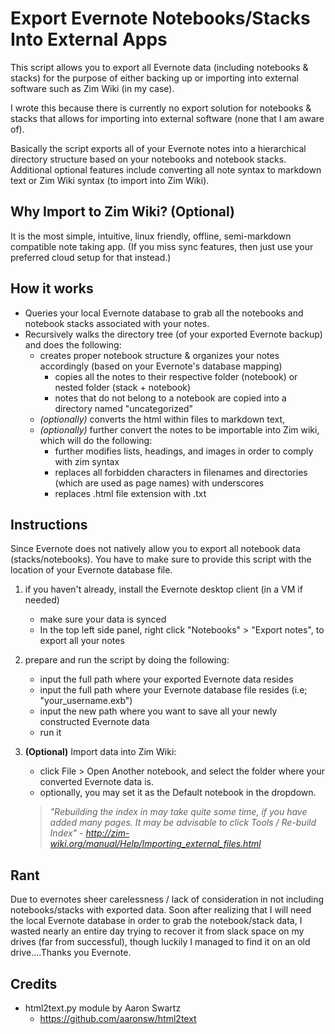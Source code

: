# Export Evernote Notebooks/Stacks Into External Apps
This script allows you to export all Evernote data (including notebooks & stacks) for the purpose of either backing up or importing into external software such as Zim Wiki (in my case). 

I wrote this because there is currently no export solution for notebooks & stacks that allows for importing into external software (none that I am aware of).

Basically the script exports all of your Evernote notes into a hierarchical directory structure based on your notebooks and notebook stacks. Additional optional features include converting all note syntax to markdown text or Zim Wiki syntax (to import into Zim Wiki).


Why Import to Zim Wiki? (Optional)
----------------------------------
It is the most simple, intuitive, linux friendly, offline, semi-markdown compatible note taking app. (If you miss sync features, then just use your preferred cloud setup for that instead.)


How it works
-------------
* Queries your local Evernote database to grab all the notebooks and notebook stacks associated with your notes.
* Recursively walks the directory tree (of your exported Evernote backup) and does the following:
    * creates proper notebook structure & organizes your notes accordingly (based on your Evernote's database mapping)
        * copies all the notes to their respective folder (notebook) or nested folder (stack + notebook)
        * notes that do not belong to a notebook are copied into a directory named "uncategorized"
    * _(optionally)_ converts the html within files to markdown text, 
    * _(optionally)_ further convert the notes to be importable into Zim wiki, which will do the following:
        * further modifies lists, headings, and images in order to comply with zim syntax
        * replaces all forbidden characters in filenames and directories (which are used as page names) with underscores
        * replaces .html file extension with .txt


Instructions
------------

Since Evernote does not natively allow you to export all notebook data (stacks/notebooks). You have to make sure to provide this script with the location of your Evernote database file.

1. if you haven't already, install the Evernote desktop client (in a VM if needed)
    * make sure your data is synced
    * In the top left side panel, right click "Notebooks" > "Export notes", to export all your notes 
2. prepare and run the script by doing the following:
    * input the full path where your exported Evernote data resides
    * input the full path where your Evernote database file resides (i.e; "your_username.exb")
    * input the new path where you want to save all your newly constructed Evernote data
    * run it
 
3. **(Optional)** Import data into Zim Wiki:
    * click File > Open Another notebook, and select the folder where your converted Evernote data is.
    * optionally, you may set it as the Default notebook in the dropdown.

    > *"Rebuilding the index in may take quite some time, if you have added many pages. 
    > It may be advisable to click Tools / Re-build Index" - http://zim-wiki.org/manual/Help/Importing_external_files.html*


Rant
----
Due to evernotes sheer carelessness / lack of consideration in not including notebooks/stacks with exported data. Soon after realizing that I will need the local Evernote database in order to grab the notebook/stack data, I wasted nearly an entire day trying to recover it from slack space on my drives (far from successful), though luckily I managed to find it on an old drive....Thanks you Evernote.


Credits
-------

* html2text.py module by Aaron Swartz
    * https://github.com/aaronsw/html2text